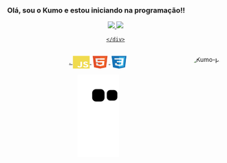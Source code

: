 ### Olá, sou o Kumo e estou iniciando na programação!!
<div align="center">

  <a href="https://github.com/kumocore">
  <img height="180em" src="https://github-readme-stats.vercel.app/api?username=kumocore&show_icons=true&theme=monokai&include_all_commits=true&count_private=true"/>
  <img height="180em" src="https://github-readme-stats.vercel.app/api/top-langs/?username=kumocore&layout=compact&langs_count=7&theme=monokai"/>

    </div>
<div style="display: inline_block"><br>.
  <img align="center" alt="Kumo-Js" height="30" width="40" src="https://raw.githubusercontent.com/devicons/devicon/master/icons/javascript/javascript-plain.svg">
  <img align="center" alt="Kumo-HTML" height="30" width="40" src="https://raw.githubusercontent.com/devicons/devicon/master/icons/html5/html5-original.svg">
  <img align="center" alt="Kumo-CSS" height="30" width="40" src="https://raw.githubusercontent.com/devicons/devicon/master/icons/css3/css3-original.svg">
  <img align="right" alt="Kumo-pic" height="150" style="border-radius:50px;" src="https://media.discordapp.net/attachments/991004234323464242/1020407586949955644/549603_L2EvDDdY.png">
  
   ![Snake animation](https://github.com/rafaballerini/rafaballerini/blob/output/github-contribution-grid-snake.svg)
  </div>
